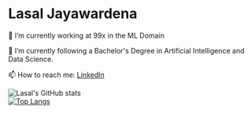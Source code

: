 # Lasal Jayawardena

<div style="dislay:flex; flex-direction:column">


🔭 I’m currently working at 99x in the ML Domain

🌱 I’m currently following a Bachelor's Degree in Artificial Intelligence and Data Science.

📫 How to reach me: <a href="https://www.linkedin.com/in/lasal-jayawardena/">LinkedIn<a/>



  
![Lasal's GitHub stats](https://github-readme-stats.vercel.app/api?username=LasalJayawardena&show_icons=true&theme=algolia&count_private=true)
  <br>
[![Top Langs](https://github-readme-stats.vercel.app/api/top-langs/?username=LasalJayawardena&langs_count=5&theme=algolia&count_private=true)](https://github.com/LasalJayawardena)
